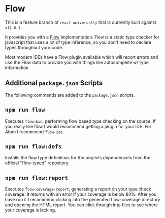# Flow

This is a feature branch of `react-universally` that is currently built against `v11.0.1`.

It provides you with a [Flow](https://flowtype.org/) implementation.  Flow is a static type checker for javascript that uses a lot of type inference, so you don't need to declare types throughout your code.

Most modern IDEs have a Flow plugin available which will report errors and use the Flow data to provide you with things like autocomplete w/ type information.

## Additional `package.json` Scripts

The following commands are added to the `package.json` scripts.

## `npm run flow`

Executes `flow-bin`, performing flow based type checking on the source.  If you really like flow I would recommend getting a plugin for your IDE.  For Atom I recommend `flow-ide`.

## `npm run flow:defs`

Installs the flow type definitions for the projects dependencies from the official "flow-typed" repository.

## `npm run flow:report`

Executes `flow-coverage-report`, generating a report on your type check coverage.  It returns with an error if your coverage is below 80%.  After you have run it I recommend clicking into the generated flow-coverage directory and opening the HTML report.  You can click through into files to see where your coverage is lacking.
